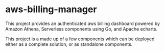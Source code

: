 # aws-billing-manager

This project provides an authenticated aws billing dashboard powered by Amazon Athena, Serverless components using Go, and Apache echarts.

This project is a made up of a few components which can be deployed either as a complete solution, or as standalone components.

